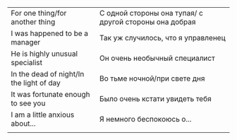 |                                          |                                                        |
| ---------------------------------------- | ------------------------------------------------------ |
| For one thing/for another thing          | C одной стороны она тупая/ с другой стороны она добрая |
| I was happened to be a manager           | Так уж случилось, что я управленец                     |
| He is highly unusual specialist          | Он очень необычный специалист                          |
| In the dead of night/In the light of day | Во тьме ночной/при свете дня                           |
| It was fortunate enough to see you       | Было очень кстати увидеть тебя                         |
| I am a little anxious about...           | Я немного беспокоюсь о...                              |
|                                          |                                                        |
